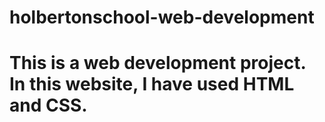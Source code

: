 # holbertonschool-web-development

# This is a web development project. In this website, I have used HTML and CSS.
